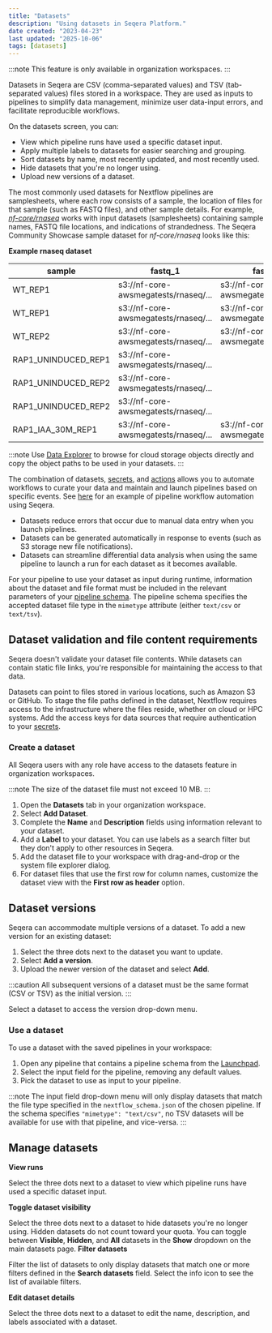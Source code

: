 ```yaml
---
title: "Datasets"
description: "Using datasets in Seqera Platform."
date created: "2023-04-23"
last updated: "2025-10-06"
tags: [datasets]
---
```


:::note
This feature is only available in organization workspaces.
:::

Datasets in Seqera are CSV (comma-separated values) and TSV (tab-separated values) files stored in a workspace. They are used as inputs to pipelines to simplify data management, minimize user data-input errors, and facilitate reproducible workflows.

On the datasets screen, you can:

- View which pipeline runs have used a specific dataset input.
- Apply multiple labels to datasets for easier searching and grouping.
- Sort datasets by name, most recently updated, and most recently used.
- Hide datasets that you're no longer using.
- Upload new versions of a dataset.

The most commonly used datasets for Nextflow pipelines are samplesheets, where each row consists of a sample, the location of files for that sample (such as FASTQ files), and other sample details. For example, [*nf-core/rnaseq*](https://github.com/nf-core/rnaseq) works with input datasets (samplesheets) containing sample names, FASTQ file locations, and indications of strandedness. The Seqera Community Showcase sample dataset for *nf-core/rnaseq* looks like this:

**Example rnaseq dataset**

|sample |fastq_1 |fastq_2 |strandedness|
|-------------------|------------------------------------|---------------------------------------------|------------|
|WT_REP1            |s3://nf-core-awsmegatests/rnaseq/...|s3://nf-core-awsmegatests/rnaseq/...         |reverse     |
|WT_REP1            |s3://nf-core-awsmegatests/rnaseq/...|s3://nf-core-awsmegatests/rnaseq/...         |reverse     |
|WT_REP2            |s3://nf-core-awsmegatests/rnaseq/...|s3://nf-core-awsmegatests/rnaseq/...         |reverse     |
|RAP1_UNINDUCED_REP1|s3://nf-core-awsmegatests/rnaseq/...|                                             |reverse     |
|RAP1_UNINDUCED_REP2|s3://nf-core-awsmegatests/rnaseq/...|                                             |reverse     |
|RAP1_UNINDUCED_REP2|s3://nf-core-awsmegatests/rnaseq/...|                                             |reverse     |
|RAP1_IAA_30M_REP1  |s3://nf-core-awsmegatests/rnaseq/...|s3://nf-core-awsmegatests/rnaseq/...         |reverse     |

:::note
Use [Data Explorer](../data/data-explorer) to browse for cloud storage objects directly and copy the object paths to be used in your datasets.
:::

The combination of datasets, [secrets](../secrets/overview), and [actions](../pipeline-actions/overview) allows you to automate workflows to curate your data and maintain and launch pipelines based on specific events. See [here](https://seqera.io/blog/workflow-automation/) for an example of pipeline workflow automation using Seqera.

- Datasets reduce errors that occur due to manual data entry when you launch pipelines.
- Datasets can be generated automatically in response to events (such as S3 storage new file notifications).
- Datasets can streamline differential data analysis when using the same pipeline to launch a run for each dataset as it becomes available.

For your pipeline to use your dataset as input during runtime, information about the dataset and file format must be included in the relevant parameters of your [pipeline schema](../pipeline-schema/overview). The pipeline schema specifies the accepted dataset file type in the `mimetype` attribute (either `text/csv` or `text/tsv`).

## Dataset validation and file content requirements

Seqera doesn't validate your dataset file contents. While datasets can contain static file links, you're responsible for maintaining the access to that data.

Datasets can point to files stored in various locations, such as Amazon S3 or GitHub. To stage the file paths defined in the dataset, Nextflow requires access to the infrastructure where the files reside, whether on cloud or HPC systems. Add the access keys for data sources that require authentication to your [secrets](../secrets/overview).

### Create a dataset

All Seqera users with any role have access to the datasets feature in organization workspaces. 

:::note
The size of the dataset file must not exceed 10 MB.
:::

1. Open the **Datasets** tab in your organization workspace.
2. Select **Add Dataset**.
3. Complete the **Name** and **Description** fields using information relevant to your dataset.
4. Add a **Label** to your dataset. You can use labels as a search filter but they don't apply to other resources in Seqera.
4. Add the dataset file to your workspace with drag-and-drop or the system file explorer dialog.
5. For dataset files that use the first row for column names, customize the dataset view with the **First row as header** option.

## Dataset versions

Seqera can accommodate multiple versions of a dataset. To add a new version for an existing dataset:

1. Select the three dots next to the dataset you want to update.
2. Select **Add a version**.
3. Upload the newer version of the dataset and select **Add**.

:::caution
All subsequent versions of a dataset must be the same format (CSV or TSV) as the initial version.
:::

Select a dataset to access the version drop-down menu.

### Use a dataset

To use a dataset with the saved pipelines in your workspace:

1. Open any pipeline that contains a pipeline schema from the [Launchpad](../launch/launchpad).
2. Select the input field for the pipeline, removing any default values.
3. Pick the dataset to use as input to your pipeline.

:::note
The input field drop-down menu will only display datasets that match the file type specified in the `nextflow_schema.json` of the chosen pipeline. If the schema specifies `"mimetype": "text/csv"`, no TSV datasets will be available for use with that pipeline, and vice-versa.
:::

## Manage datasets

**View runs**

Select the three dots next to a dataset to view which pipeline runs have used a specific dataset input. 

**Toggle dataset visibility**

Select the three dots next to a dataset to hide datasets you're no longer using. Hidden datasets do not count toward your quota. You can toggle between **Visible**, **Hidden**, and **All** datasets in the **Show** dropdown on the main datasets page.
**Filter datasets**

Filter the list of datasets to only display datasets that match one or more filters defined in the **Search datasets** field. Select the info icon to see the list of available filters.

**Edit dataset details**

Select the three dots next to a dataset to edit the name, description, and labels associated with a dataset.

